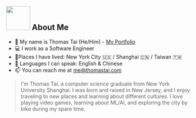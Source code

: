 
## <img src="https://media.tenor.com/WX8OXgN5VpMAAAAi/waving-wave-hello.gif" height="65"> About Me 


- 👋 My name is Thomas Tai (He/Him) - [My Portfolio](https://thomastai.com)
- 💻 I work as a Software Engineer
-  📍Places I have lived: New York City 🇺🇸 / Shanghai 🇨🇳 / Taiwan 🇹🇼
- 📣 Languages I can speak: English & Chinese
- 📫 You can reach me at [me@thomastai.com](mailto:me@thomastai.com)


> I'm Thomas Tai, a computer science graduate from New York University Shanghai. I was born and raised in New Jersey, and I enjoy traveling to new places and learning about different cultures. I love playing video games, learning about ML/AI, and exploring the city by bike during my spare time.
